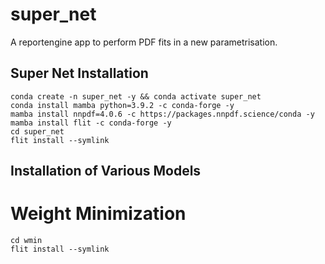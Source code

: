 # super_net
A reportengine app to perform PDF fits in a new parametrisation.

## Super Net Installation

```
conda create -n super_net -y && conda activate super_net
conda install mamba python=3.9.2 -c conda-forge -y
mamba install nnpdf=4.0.6 -c https://packages.nnpdf.science/conda -y
mamba install flit -c conda-forge -y
cd super_net
flit install --symlink
```

## Installation of Various Models

# Weight Minimization
```
cd wmin
flit install --symlink
```